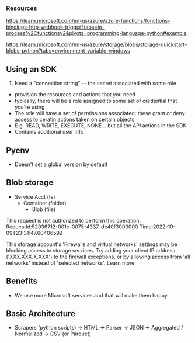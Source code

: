 ### Resources

https://learn.microsoft.com/en-us/azure/azure-functions/functions-bindings-http-webhook-trigger?tabs=in-process%2Cfunctionsv2&pivots=programming-language-python#example

https://learn.microsoft.com/en-us/azure/storage/blobs/storage-quickstart-blobs-python?tabs=environment-variable-windows

## Using an SDK

1. Need a "connection string" -- the secret associated with some role

- provision the resources and actions that you need
- typically, there will be a role assigned to some set of credential that you're using
- The role will have a set of permissions associated; these grant or deny access to ceratin actions taken on certain objects
- E.g. READ, WRITE, EXECUTE, NONE .. but all the API actions in the SDK
- Contains additional user info

## Pyenv

- Doesn't set a global version by default

## Blob storage

- Service Acct (fs)
  - Container (folder)
    - Blob (file)

This request is not authorized to perform this operation. RequestId:52936712-001e-0075-4337-dc40f3000000 Time:2022-10-09T23:31:47.6040659Z

This storage account's 'Firewalls and virtual networks' settings may be blocking access to storage services. Try adding your client IP address ('XXX.XXX.X.XXX') to the firewall exceptions, or by allowing access from 'all networks' instead of 'selected networks'. Learn more

## Benefits

- We use more Microsoft services and that will make them happy.

## Basic Architecture

- Scrapers (python scripts) -> HTML -> Parser -> JSON -> Aggregated / Normalized -> CSV (or Parquet)
